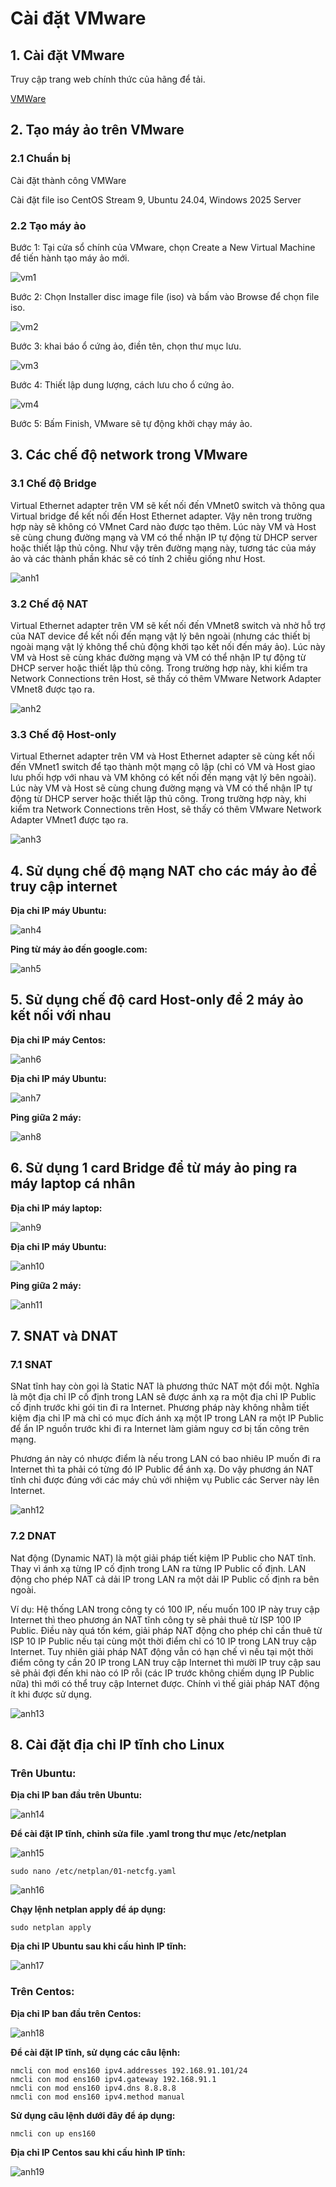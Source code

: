 # Cài đặt VMware

## 1. Cài đặt VMware

Truy cập trang web chính thức của hãng để tải.

[VMWare](https://vmware.com/in.html)

## 2. Tạo máy ảo trên VMware

### 2.1 Chuẩn bị

Cài đặt thành công VMWare

Cài đặt file iso CentOS Stream 9, Ubuntu 24.04, Windows 2025 Server 

### 2.2 Tạo máy ảo

Bước 1: Tại cửa sổ chính của VMware, chọn Create a New Virtual Machine để tiến hành tạo máy ảo mới.

![vm1](/QuyenNV/VMWare/images/vm.png)

Bước 2: Chọn Installer disc image file (iso) và bấm vào Browse để chọn file iso.

![vm2](/QuyenNV/VMWare/images/vm2.png)

Bước 3: khai báo ổ cứng ảo, điền tên, chọn thư mục lưu.

![vm3](/QuyenNV/VMWare/images/vm3.png)

Bước 4: Thiết lập dung lượng, cách lưu cho ổ cứng ảo.

![vm4](/QuyenNV/VMWare/images/vm4.png)

Bước 5: Bấm Finish, VMware sẽ tự động khởi chạy máy ảo.

## 3. Các chế độ network trong VMware

### 3.1 Chế độ Bridge

Virtual Ethernet adapter trên VM sẽ kết nối đến VMnet0 switch và thông qua Virtual bridge để kết nối đến Host Ethernet adapter. Vậy nên trong trường hợp này sẽ không có VMnet Card nào được tạo thêm. Lúc này VM và Host sẽ cùng chung đường mạng và VM có thể nhận IP tự động từ DHCP server hoặc thiết lập thủ công. Như vậy trên đường mạng này, tương tác của máy ảo và các thành phần khác sẽ có tính 2 chiều giống như Host.

![anh1](/QuyenNV/VMWare/images/anh1.png)

### 3.2 Chế độ NAT

Virtual Ethernet adapter trên VM sẽ kết nối đến VMnet8 switch và nhờ hỗ trợ của NAT device để kết nối đến mạng vật lý bên ngoài (nhưng các thiết bị ngoài mạng vật lý không thể chủ động khởi tạo kết nối đến máy ảo). Lúc này VM và Host sẽ cùng khác đường mạng và VM có thể nhận IP tự động từ DHCP server hoặc thiết lập thủ công. Trong trường hợp này, khi kiểm tra Network Connections trên Host, sẽ thấy có thêm VMware Network Adapter VMnet8 được tạo ra.

![anh2](/QuyenNV/VMWare/images/anh2.png)

### 3.3 Chế độ Host-only

Virtual Ethernet adapter trên VM và Host Ethernet adapter sẽ cùng kết nối đến VMnet1 switch để tạo thành một mạng cô lập (chỉ có VM và Host giao lưu phối hợp với nhau và VM không có kết nối đến mạng vật lý bên ngoài). Lúc này VM và Host sẽ cùng chung đường mạng và VM có thể nhận IP tự động từ DHCP server hoặc thiết lập thủ công. Trong trường hợp này, khi kiểm tra Network Connections trên Host, sẽ thấy có thêm VMware Network Adapter VMnet1 được tạo ra.
 
![anh3](/QuyenNV/VMWare/images/anh3.png)

## 4. Sử dụng chế độ mạng NAT cho các máy ảo để truy cập internet

**Địa chỉ IP máy Ubuntu:**

![anh4](/QuyenNV/VMWare/images/anh11.png)

**Ping từ máy ảo đến google.com:**

![anh5](/QuyenNV/VMWare/images/anh12.png)

## 5. Sử dụng chế độ card Host-only để 2 máy ảo kết nối với nhau

**Địa chỉ IP máy Centos:**

![anh6](/QuyenNV/VMWare/images/anh13.png)

**Địa chỉ IP máy Ubuntu:**

![anh7](/QuyenNV/VMWare/images/anh6.png)

**Ping giữa 2 máy:**

![anh8](/QuyenNV/VMWare/images/anh7.png)

## 6. Sử dụng 1 card Bridge để từ máy ảo ping ra máy laptop cá nhân

**Địa chỉ IP máy laptop:**

![anh9](/QuyenNV/VMWare/images/anh8.png)

**Địa chỉ IP máy Ubuntu:**

![anh10](/QuyenNV/VMWare/images/anh9.png)

**Ping giữa 2 máy:**

![anh11](/QuyenNV/VMWare/images/anh10.png)

## 7. SNAT và DNAT

### 7.1 SNAT

SNat tĩnh hay còn gọi là Static NAT là phương thức NAT một đổi một. Nghĩa là một địa chỉ IP cố định trong LAN sẽ được ánh xạ ra một địa chỉ IP Public cố định trước khi gói tin đi ra Internet. Phương pháp này không nhằm tiết kiệm địa chỉ IP mà chỉ có mục đích ánh xạ một IP trong LAN ra một IP Public để ẩn IP nguồn trước khi đi ra Internet làm giảm nguy cơ bị tấn công trên mạng.

Phương án này có nhược điểm là nếu trong LAN có bao nhiêu IP muốn đi ra Internet thì ta phải có từng đó IP Public để ánh xạ. Do vậy phương án NAT tĩnh chỉ được đúng với các máy chủ với nhiệm vụ Public các Server này lên Internet.

![anh12](/QuyenNV/VMWare/images/anh4.png)

### 7.2 DNAT

Nat động (Dynamic NAT) là một giải pháp tiết kiệm IP Public cho NAT tĩnh. Thay vì ánh xạ từng IP cố định trong LAN ra từng IP Public cố định. LAN động cho phép NAT cả dải IP trong LAN ra một dải IP Public cố định ra bên ngoài.

Ví dụ: Hệ thống LAN trong công ty có 100 IP, nếu muốn 100 IP này truy cập Internet thì theo phương án NAT tĩnh công ty sẽ phải thuê từ ISP 100 IP 
Public. Điều này quá tốn kém, giải pháp NAT động cho phép chỉ cần thuê từ ISP 10 IP Public nếu tại cùng một thời điểm chỉ có 10 IP trong LAN truy cập Internet. Tuy nhiên giải pháp NAT động vẫn có hạn chế vì nếu tại một thời điểm công ty cần 20 IP trong LAN truy cập Internet thì mười IP truy cập sau sẽ phải đợi đến khi nào có IP rỗi (các IP trước không chiếm dụng IP Public nữa) thì mới có thể truy cập Internet được. Chính vì thế giải pháp NAT động ít khi được sử dụng.

![anh13](/QuyenNV/VMWare/images/anh5.png)

## 8. Cài đặt địa chỉ IP tĩnh cho Linux

### Trên Ubuntu:

**Địa chỉ IP ban đầu trên Ubuntu:**

![anh14](/QuyenNV/VMWare/images/anh11.png)

**Để cài đặt IP tĩnh, chỉnh sửa file .yaml trong thư mục /etc/netplan**

![anh15](/QuyenNV/VMWare/images/anh14.png)

    sudo nano /etc/netplan/01-netcfg.yaml

![anh16](/QuyenNV/VMWare/images/anh15.png)

**Chạy lệnh netplan apply để áp dụng:** 

    sudo netplan apply

**Địa chỉ IP Ubuntu sau khi cấu hình IP tĩnh:**

![anh17](/QuyenNV/VMWare/images/anh16.png)

### Trên Centos:

**Địa chỉ IP ban đầu trên Centos:**

![anh18](/QuyenNV/VMWare/images/anh18.png)

**Để cài đặt IP tĩnh, sử dụng các câu lệnh:**

    nmcli con mod ens160 ipv4.addresses 192.168.91.101/24
    nmcli con mod ens160 ipv4.gateway 192.168.91.1
    nmcli con mod ens160 ipv4.dns 8.8.8.8
    nmcli con mod ens160 ipv4.method manual

**Sử dụng câu lệnh dưới đây để áp dụng:** 

    nmcli con up ens160

**Địa chỉ IP Centos sau khi cấu hình IP tĩnh:**

![anh19](/QuyenNV/VMWare/images/anh18.png)




